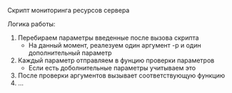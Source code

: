 Скрипт мониторинга ресурсов сервера

Логика работы:
1) Перебираем параметры введенные после вызова скрипта
    * На данный момент, реалезуем один аргумент -p и один дополнительный параметр
2) Каждый параметр отправляем в фунцию проверки параметров
    * Если есть доболнительные параметры учитываем это
3) После проверки аргументов вызывает соответствующую функцию
4) ...